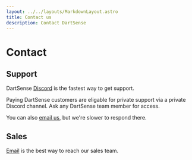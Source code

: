 ```yaml
---
layout: ../../layouts/MarkdownLayout.astro
title: Contact us
description: Contact DartSense
---
```


# Contact

## Support

DartSense [Discord](https://discord.gg/dartsense) is the fastest way to get
support.

Paying DartSense customers are eligable for private support via a private
Discord channel. Ask any DartSense team member for access.

You can also [email us](mailto:contact@dartsense.com), but we're slower to
respond there.

## Sales

[Email](mailto:contact@dartsense.com) is the best way to reach our sales team.
